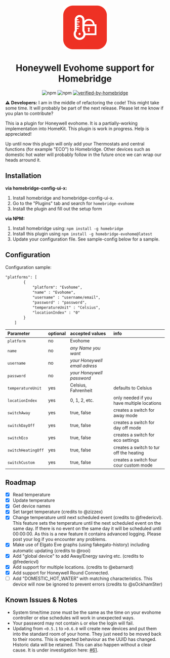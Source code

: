 <span align="center">

![Honeywell Evohome Controller](assets/TCC_EMEA.png)
# Honeywell Evohome support for Homebridge 
![npm](https://img.shields.io/npm/dt/homebridge-evohome)
![npm](https://img.shields.io/npm/v/homebridge-evohome)
[![verified-by-homebridge](https://badgen.net/badge/homebridge/verified/purple)](https://github.com/homebridge/homebridge/wiki/Verified-Plugins)


</span>

:warning: **Developers:** I am in the middle of refactoring the code! This might take some time. It will probably be part of the next release. Please let me know if you plan to contribute?  

This ia a plugin for Honeywell evohome. It is a partially-working implementation into HomeKit. This plugin is work in progress. Help is appreciated!

Up until now this plugin will only add your Thermostats and central functions (for example "ECO") to Homebridge. Other devices such as domestic hot water will probably follow in the future once we can wrap our heads arround it.

## Installation

**via homebridge-config-ui-x:**
1. Install homebridge and homebridge-config-ui-x.
2. Go to the "Plugins" tab and search for `homebridge-evohome`
3. Install the plugin and fill out the setup form

**via NPM:**
1. Install homebridge using: `npm install -g homebridge`
2. Install this plugin using `npm install -g homebridge-evohome@latest`
3. Update your configuration file. See sample-config below for a sample.

## Configuration

Configuration sample:

```
"platforms": [
        {
            "platform": "Evohome",
            "name" : "Evohome",
            "username" : "username/email",
            "password" : "password",
            "temperatureUnit" : "Celsius",
            "locationIndex" : "0"
        }
    ]
```

| Parameter          | optional | accepted values               | info |
| :--                | :--      | :--                           | :-- |
| `platform`         | no       | Evohome                       | |
| `name`             | no       | *any Name you want*           | |
| `username`         | no       | *your Honeywell email adress* | |
| `password`         | no       | *your Honeywell password*     | |
| `temperatureUnit`  | yes      | Celsius, Fahrenheit           | defaults to Celsius |
| `locationIndex`    | yes      | 0, 1, 2, etc.                 | only needed if you have multiple locations |
| `switchAway`       | yes      | true, false                   | creates a switch for away mode |
| `switchDayOff`     | yes      | true, false                   | creates a switch for day off mode |
| `switchEco`        | yes      | true, false                   | creates a switch for eco settings |
| `switchHeatingOff` | yes      | true, false                   | creates a switch to tur off the heating |
| `switchCustom`     | yes      | true, false                   | creates a switch four cour custom mode |


## Roadmap

- [x] Read temperature
- [x] Update temperature
- [x] Get device names
- [x] Set target temperature (credits to @zizzex)
- [x] Change temperature until next scheduled event (credits to @fredericvl). This feature sets the temperature until the next scheduled event on the same day. If there is no event on the same day it will be scheduled until 00:00:00. As this is a new feature it contains advanced logging. Please post your log if you encounter any problems.
- [x] Make use of Elgato Eve graphs (using fakegato-history) including automatic updating (credits to @rooi)
- [x] Add "global device" to add Away/Energy saving etc. (credits to @fredericvl)
- [x] Add support for multiple locations. (credits to @ebarnard)
- [x] Add support for Honeywell Round Connected.
- [ ] Add "DOMESTIC_HOT_WATER" with matching characteristics. This device will now be ignored to prevent errors (credits to @sOckhamSter)

## Known Issues & Notes

- System time/time zone must be the same as the time on your evohome controller or else schedules will work in unexpected ways.
- Your password may not contain `&` or else the login will fail.
- Updating from `<0.5.1` to `>0.6.0` will create new devices and put them into the standard room of your home. They just need to be moved back to their rooms. This is expected behaviour as the UUID has changed. Historic data will be retained. This can also happen without a clear cause. It is under investigation here: [#61](../../issues/61).

